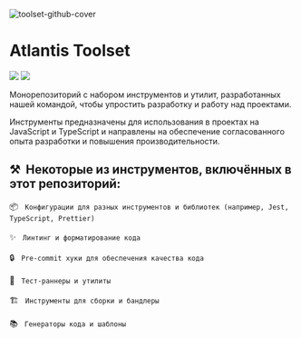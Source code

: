 ![toolset-github-cover](https://user-images.githubusercontent.com/102182195/234980835-78ed0fdb-c692-4b0e-ac95-b46c8cbd17a4.png)

# Atlantis Toolset

[//]: # 'VERSIONS'

[<img src="https://img.shields.io/static/v1?style=for-the-badge&label=%40atls%2Fcode-service&message=0.0.20&labelColor=ECEEF5&color=D7DCEB">](https://npmjs.com/package/@atls/code-service) [<img src="https://img.shields.io/static/v1?style=for-the-badge&label=%40atls%2Fschematics&message=0.0.15&labelColor=ECEEF5&color=D7DCEB">](https://npmjs.com/package/@atls/schematics)

[//]: # 'VERSIONS'

Монорепозиторий с набором инструментов и утилит, разработанных нашей командой, чтобы упростить разработку и работу над проектами.

Инструменты предназначены для использования в проектах на JavaScript и TypeScript и направлены на обеспечение согласованного опыта разработки и повышения производительности.

## ⚒️&nbsp;&nbsp;Некоторые из инструментов, включённых в этот репозиторий:

📦&nbsp;&nbsp; `Конфигурации для разных инструментов и библиотек (например, Jest, TypeScript, Prettier)` <br>
<br>
✨&nbsp;&nbsp; `Линтинг и форматирование кода`<br>
<br>
🔒&nbsp;&nbsp; `Pre-commit хуки для обеспечения качества кода`<br>
<br>
🧪&nbsp;&nbsp; `Тест-раннеры и утилиты`<br>
<br>
🏗️&nbsp;&nbsp; `Инструменты для сборки и бандлеры`<br>
<br>
📚&nbsp;&nbsp; `Генераторы кода и шаблоны`
